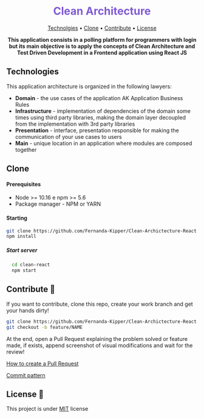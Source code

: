<h1 align="center" style="color: #805ad5; font-weight: bold;">
  Clean Architecture
</h1>

<p align="center">
 <a href="#tech">Technolgies</a> • 
 <a href="#clone">Clone</a> • 
 <a href="#contribute">Contribute</a> •
 <a href="#license">License</a>
</p>

<p align="center">
<b>This application consists in a polling platform for programmers with login but its main objective is to apply the concepts of Clean Architecture and Test Driven Development in a Frontend application using React JS</b>
</p>


<h2 id="tech">Technologies</h2>
  This application architecture is organized in the following lawyers:

  - **Domain** - the use cases of the application AK Application Business Rules
  - **Infrastructure** - implementation of dependencies of the domain some times using third party libraries, making the domain layer decoupled from the implementation with 3rd party libraries 
  - **Presentation** - interface, presentation responsible for making the communication of your use cases to users
  - **Main** - unique location in an application where modules are composed together

<h2 id="clone">Clone</h2>

<h4> Prerequisites</h4>

- Node >= 10.16 e npm >= 5.6 
- Package manager - NPM or YARN

<h4>Starting</h4>

```bash
git clone https://github.com/Fernanda-Kipper/Clean-Archictecture-React.git clean-react
npm install
```

<h5>Start server </h5>

```bash
  cd clean-react
  npm start
```

<h2 id="contribute">Contribute 🚀</h2>

If you want to contribute, clone this repo, create your work branch and get your hands dirty!

```bash
git clone https://github.com/Fernanda-Kipper/Clean-Archictecture-React.git
git checkout -b feature/NAME
```

 At the end, open a Pull Request explaining the problem solved or feature made, if exists, append screenshot of visual modifications and wait for the review!

[How to create a Pull Request](https://www.atlassian.com/br/git/tutorials/making-a-pull-request)

[Commit pattern](https://gist.github.com/joshbuchea/6f47e86d2510bce28f8e7f42ae84c716)


<h2 id="license">License 📃 </h2>

This project is under [MIT](LICENSE) license


